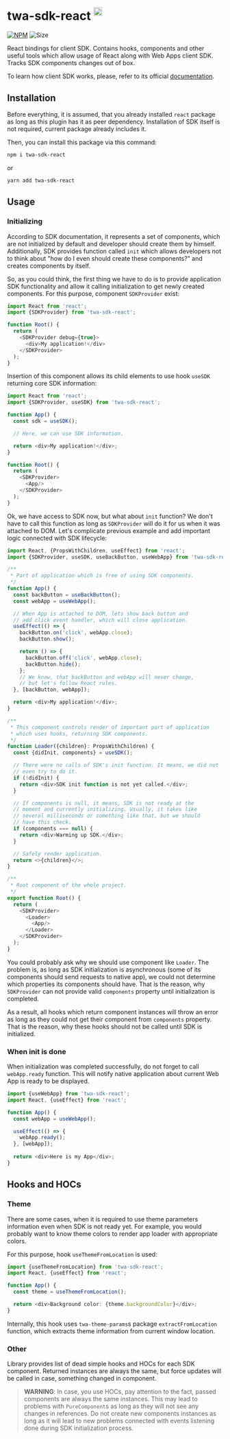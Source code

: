 # twa-sdk-react <sup><img src="https://static.npmjs.com/255a118f56f5346b97e56325a1217a16.svg" alt="drawing" width="20"/></sup>

[npm-badge]: https://img.shields.io/npm/v/twa-sdk-react.svg

[npm-link]: https://npmjs.com/package/twa-sdk-react

[size-badge]: https://img.shields.io/bundlephobia/minzip/twa-sdk-react

[![NPM][npm-badge]][npm-link]
![Size][size-badge]

React bindings for client SDK. Contains hooks, components and other
useful tools which allow usage of React along with Web Apps client SDK.
Tracks SDK components changes out of box.

To learn how client SDK works, please, refer to its official
[documentation](https://github.com/Telegram-Web-Apps/twa/tree/master/packages/sdk).

## Installation

Before everything, it is assumed, that you already installed `react` package
as long as this plugin has it as peer dependency. Installation of SDK itself is
not required, current package already includes it.

Then, you can install this package via this command:

```bash
npm i twa-sdk-react
```  

or

```bash  
yarn add twa-sdk-react
```

## Usage

### Initializing

According to SDK documentation, it represents a set of components, which are
not initialized by default and developer should create them by himself.
Additionally, SDK provides function called `init` which allows developers
not to think about "how do I even should create these components?" and creates
components by itself.

So, as you could think, the first thing we have to do is to provide application
SDK functionality and allow it calling initialization to get newly
created components. For this purpose, component `SDKProvider` exist:

```typescript jsx
import React from 'react';
import {SDKProvider} from 'twa-sdk-react';

function Root() {
  return (
    <SDKProvider debug={true}>
      <div>My application!</div>
    </SDKProvider>
  );
}
```

Insertion of this component allows its child elements to use hook
`useSDK` returning core SDK information:

```typescript jsx
import React from 'react';
import {SDKProvider, useSDK} from 'twa-sdk-react';

function App() {
  const sdk = useSDK();

  // Here, we can use SDK information.

  return <div>My application!</div>;
}

function Root() {
  return (
    <SDKProvider>
      <App/>
    </SDKProvider>
  );
}
```

Ok, we have access to SDK now, but what about `init` function? We don't have
to call this function as long as `SDKProvider` will do it for us when it was
attached to DOM. Let's complicate previous example and add important logic
connected with SDK lifecycle:

```typescript jsx
import React, {PropsWithChildren, useEffect} from 'react';
import {SDKProvider, useSDK, useBackButton, useWebApp} from 'twa-sdk-react';

/**
 * Part of application which is free of using SDK components.
 */
function App() {
  const backButton = useBackButton();
  const webApp = useWebApp();

  // When App is attached to DOM, lets show back button and
  // add click event handler, which will close application.
  useEffect(() => {
    backButton.on('click', webApp.close);
    backButton.show();

    return () => {
      backButton.off('click', webApp.close);
      backButton.hide();
    };
    // We know, that backButton and webApp will never change,
    // but let's follow React rules.
  }, [backButton, webApp]);

  return <div>My application!</div>;
}

/**
 * This component controls render of important part of application
 * which uses hooks, returning SDK components.
 */
function Loader({children}: PropsWithChildren) {
  const {didInit, components} = useSDK();

  // There were no calls of SDK's init function. It means, we did not
  // even try to do it.
  if (!didInit) {
    return <div>SDK init function is not yet called.</div>;
  }

  // If components is null, it means, SDK is not ready at the
  // moment and currently initializing. Usually, it takes like
  // several milliseconds or something like that, but we should
  // have this check.
  if (components === null) {
    return <div>Warming up SDK.</div>;
  }

  // Safely render application.
  return <>{children}</>;
}

/**
 * Root component of the whole project.
 */
export function Root() {
  return (
    <SDKProvider>
      <Loader>
        <App/>
      </Loader>
    </SDKProvider>
  );
}
```

You could probably ask why we should use component like `Loader`. The problem
is, as long as SDK initialization is asynchronous (some of its components should
send requests to native app), we could not determine which properties its
components should have. That is the reason, why `SDKProvider` can not provide
valid `components` property until initialization is completed.

As a result, all hooks which return component instances will throw an error
as long as they could not get their component from `components` property. That
is the reason, why these hooks should not be called until SDK is initialized.

### When init is done

When initialization was completed successfully, do not forget to
call `webApp.ready` function. This will notify native application about current
Web App is ready to be displayed.

```typescript jsx
import {useWebApp} from 'twa-sdk-react';
import React, {useEffect} from 'react';

function App() {
  const webApp = useWebApp();

  useEffect(() => {
    webApp.ready();
  }, [webApp]);
  
  return <div>Here is my App</div>;
}
```

## Hooks and HOCs

### Theme

There are some cases, when it is required to use theme parameters information
even when SDK is not ready yet. For example, you would probably want to
know theme colors to render app loader with appropriate colors.

For this purpose, hook `useThemeFromLocation` is used:

```typescript jsx
import {useThemeFromLocation} from 'twa-sdk-react';
import React, {useEffect} from 'react';

function App() {
  const theme = useThemeFromLocation();

  return <div>Background color: {theme.backgroundColor}</div>;
}
```

Internally, this hook uses `twa-theme-params`s package `extractFromLocation`
function, which extracts theme information from current window location.

### Other

Library provides list of dead simple hooks and HOCs for each SDK component.
Returned instances are always the same, but force updates will be called
in case, something changed in component.

> **WARNING**: In case, you use HOCs, pay attention to the fact, passed
> components are always the same instances. This may lead to problems with
> `PureComponent`s as long as they will not see any changes in references.
> Do not create new components instances as long as it will lead to new
> problems connected with events listening done during SDK initialization
> process.
